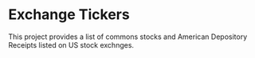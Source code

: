 # Exchange Tickers

This project provides a list of commons stocks and American Depository Receipts listed on US stock exchnges.
